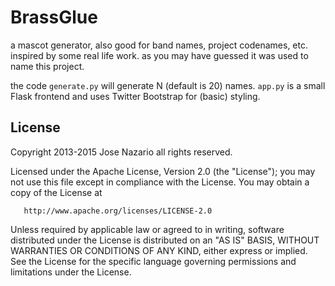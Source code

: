 BrassGlue
=========

a mascot generator, also good for band names, project codenames, etc. 
inspired by some real life work. as you may have guessed it was used to
name this project.

the code `generate.py` will generate N (default is 20) names. `app.py` is 
a small Flask frontend and uses Twitter Bootstrap for (basic) styling. 

License
-------

Copyright 2013-2015 Jose Nazario all rights reserved.

Licensed under the Apache License, Version 2.0 (the "License");
you may not use this file except in compliance with the License.
You may obtain a copy of the License at

       http://www.apache.org/licenses/LICENSE-2.0

Unless required by applicable law or agreed to in writing, software
distributed under the License is distributed on an "AS IS" BASIS,
WITHOUT WARRANTIES OR CONDITIONS OF ANY KIND, either express or implied.
See the License for the specific language governing permissions and
limitations under the License.
